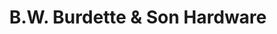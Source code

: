 ---
title: "B.W. Burdette & Son Hardware"
url: /fountain-inn/b-w-burdette-und-son-hardware/
shop: Eisenwaren
---